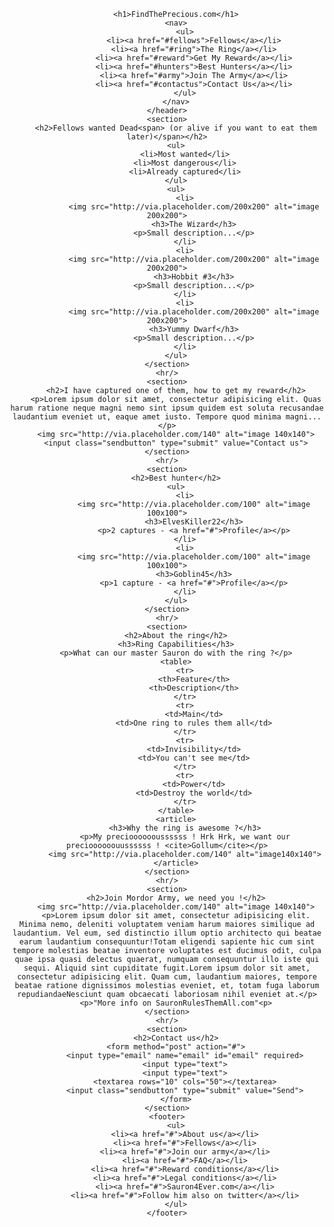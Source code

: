 <!DOCTYPE html>
<html>
<head>
	<meta charset="UTF-8"><meta>
	<title>FindThePrecious.com</title>
	<link rel="shortcut icon" type="image/x-icon" href="fav.ico">
</head>
<body>
	<header>

		<h1>FindThePrecious.com</h1>
		<nav>
			<ul>
				<li><a href="#fellows">Fellows</a></li>
				<li><a href="#ring">The Ring</a></li>
				<li><a href="#reward">Get My Reward</a></li>
				<li><a href="#hunters">Best Hunters</a></li>
				<li><a href="#army">Join The Army</a></li>
				<li><a href="#contactus">Contact Us</a></li>
			</ul>
		</nav>
	</header>
	<section>
		<h2>Fellows wanted Dead<span> (or alive if you want to eat them later)</span></h2>
		<ul>
			<li>Most wanted</li>
			<li>Most dangerous</li>
			<li>Already captured</li>
		</ul>
		<ul>
			<li>
				<img src="http://via.placeholder.com/200x200" alt="image 200x200">
				<h3>The Wizard</h3>
				<p>Small description...</p>
			</li>
			<li>
				<img src="http://via.placeholder.com/200x200" alt="image 200x200">
				<h3>Hobbit #3</h3>
				<p>Small description...</p>
			</li>
			<li>
				<img src="http://via.placeholder.com/200x200" alt="image 200x200">
				<h3>Yummy Dwarf</h3>
				<p>Small description...</p>
			</li>
		</ul>
	</section>
	<hr/>
	<section>
		<h2>I have captured one of them, how to get my reward</h2>
		<p>Lorem ipsum dolor sit amet, consectetur adipisicing elit. Quas harum ratione neque magni nemo sint ipsum quidem est soluta recusandae laudantium eveniet ut, eaque amet iusto. Tempore quod minima magni...</p>
		<img src="http://via.placeholder.com/140" alt="image 140x140">
		<input class="sendbutton" type="submit" value="Contact us">
	</section>
	<hr/>
	<section>
		<h2>Best hunter</h2>
		<ul>
			<li>
				<img src="http://via.placeholder.com/100" alt="image 100x100">
				<h3>ElvesKiller22</h3>
				<p>2 captures - <a href="#">Profile</a></p>
			</li>
			<li>
				<img src="http://via.placeholder.com/100" alt="image 100x100">
				<h3>Goblin45</h3>
				<p>1 capture - <a href="#">Profile</a></p>
			</li>
		</ul>
	</section>
	<hr/>
	<section>
		<h2>About the ring</h2>
		<h3>Ring Capabilities</h3>
		<p>What can our master Sauron do with the ring ?</p>
		<table>
			<tr>
				<th>Feature</th>
				<th>Description</th>
			</tr>
			<tr>
				<td>Main</td>
				<td>One ring to rules them all</td>
			</tr>
			<tr>
				<td>Invisibility</td>
				<td>You can't see me</td>
			</tr>
			<tr>
				<td>Power</td>
				<td>Destroy the world</td>
			</tr>
		</table>
		<article>
			<h3>Why the ring is awesome ?</h3>
			<p>My preciooooooussssss ! Hrk Hrk, we want our precioooooouussssss ! <cite>Gollum</cite></p>
			<img src="http://via.placeholder.com/140" alt="image140x140">
		</article>
	</section>
	<hr/>
	<section>
		<h2>Join Mordor Army, we need you !</h2>
		<img src="http://via.placeholder.com/140" alt="image 140x140">
		<p>Lorem ipsum dolor sit amet, consectetur adipisicing elit. Minima nemo, deleniti voluptatem veniam harum maiores similique ad laudantium. Vel eum, sed distinctio illum optio architecto qui beatae earum laudantium consequuntur!Totam eligendi sapiente hic cum sint tempore molestias beatae inventore voluptates est ducimus odit, culpa quae ipsa quasi delectus quaerat, numquam consequuntur illo iste qui sequi. Aliquid sint cupiditate fugit.Lorem ipsum dolor sit amet, consectetur adipisicing elit. Quam cum, laudantium maiores, tempore beatae ratione dignissimos molestias eveniet, et, totam fuga laborum repudiandaeNesciunt quam obcaecati laboriosam nihil eveniet at.</p>
		<p>"More info on SauronRulesThemAll.com"<p>
	</section>
	<hr/>
	<section>
		<h2>Contact us</h2>
		<form method="post" action="#">
			<input type="email" name="email" id="email" required>
			<input type="text">
			<input type="text">
			<textarea rows="10" cols="50"></textarea>
			<input class="sendbutton" type="submit" value="Send">
		</form>
	</section>
	<footer>
		<ul>
			<li><a href="#">About us</a></li>
			<li><a href="#">Fellows</a></li>
			<li><a href="#">Join our army</a></li>
			<li><a href="#">FAQ</a></li>
			<li><a href="#">Reward conditions</a></li>
			<li><a href="#">Legal conditions</a></li>
			<li><a href="#">Sauron4Ever.com</a></li>
			<li><a href="#">Follow him also on twitter</a></li>
		</ul>
	</footer>
</body>
</html>
